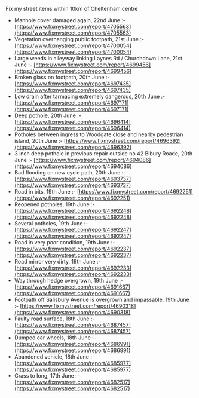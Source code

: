 Fix my street items within 10km of Cheltenham centre

<!-- fix_marker starts -->

- Manhole cover damaged again, 22nd June :- [https://www.fixmystreet.com/report/4705563](https://www.fixmystreet.com/report/4705563)
- Vegetation overhanging public footpath, 21st June :- [https://www.fixmystreet.com/report/4700054](https://www.fixmystreet.com/report/4700054)
- Large weeds in alleyway linking Laynes Rd / Churchdown Lane, 21st June :- [https://www.fixmystreet.com/report/4699456](https://www.fixmystreet.com/report/4699456)
- Broken glass on footpath, 20th June :- [https://www.fixmystreet.com/report/4697435](https://www.fixmystreet.com/report/4697435)
- Low drain after tarmacing extremely dangerous, 20th June :- [https://www.fixmystreet.com/report/4697171](https://www.fixmystreet.com/report/4697171)
- Deep pothole, 20th June :- [https://www.fixmystreet.com/report/4696414](https://www.fixmystreet.com/report/4696414)
- Potholes between ingress to Woodgate close and nearby pedestrian island, 20th June :- [https://www.fixmystreet.com/report/4696392](https://www.fixmystreet.com/report/4696392)
- 3 inch deep pothole in previous repair outside no.42 Bibury Roade, 20th June :- [https://www.fixmystreet.com/report/4694086](https://www.fixmystreet.com/report/4694086)
- Bad flooding on new cycle path, 20th June :- [https://www.fixmystreet.com/report/4693737](https://www.fixmystreet.com/report/4693737)
- Road in bits, 19th June :- [https://www.fixmystreet.com/report/4692251](https://www.fixmystreet.com/report/4692251)
- Reopened potholes, 19th June :- [https://www.fixmystreet.com/report/4692248](https://www.fixmystreet.com/report/4692248)
- Several potholes, 19th June :- [https://www.fixmystreet.com/report/4692247](https://www.fixmystreet.com/report/4692247)
- Road in very poor condition, 19th June :- [https://www.fixmystreet.com/report/4692237](https://www.fixmystreet.com/report/4692237)
- Road mirror very dirty, 19th June :- [https://www.fixmystreet.com/report/4692233](https://www.fixmystreet.com/report/4692233)
- Way through hedge overgrown, 19th June :- [https://www.fixmystreet.com/report/4691667](https://www.fixmystreet.com/report/4691667)
- Footpath off Salisbury Avenue is overgrown and impassable, 19th June :- [https://www.fixmystreet.com/report/4690318](https://www.fixmystreet.com/report/4690318)
- Faulty road surface, 18th June :- [https://www.fixmystreet.com/report/4687457](https://www.fixmystreet.com/report/4687457)
- Dumped car wheels, 18th June :- [https://www.fixmystreet.com/report/4686991](https://www.fixmystreet.com/report/4686991)
- Abandoned vehicle, 18th June :- [https://www.fixmystreet.com/report/4685977](https://www.fixmystreet.com/report/4685977)
- Grass to long, 17th June :- [https://www.fixmystreet.com/report/4682517](https://www.fixmystreet.com/report/4682517)

<!-- fix_marker ends -->